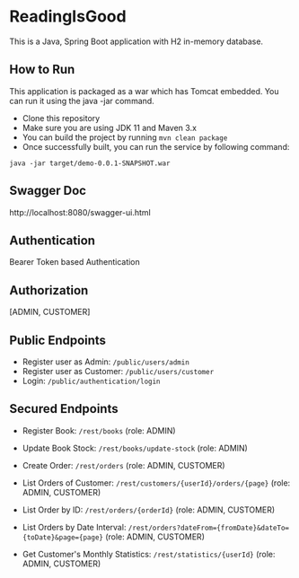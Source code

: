 # ReadingIsGood

This is a Java, Spring Boot application with H2 in-memory database.

## How to Run

This application is packaged as a war which has Tomcat embedded. You can run it using the java -jar command.

* Clone this repository
* Make sure you are using JDK 11 and Maven 3.x
* You can build the project by running `mvn clean package`
* Once successfully built, you can run the service by following command:
```
java -jar target/demo-0.0.1-SNAPSHOT.war
```
        
## Swagger Doc
http://localhost:8080/swagger-ui.html

## Authentication

Bearer Token based Authentication

## Authorization

[ADMIN, CUSTOMER]

## Public Endpoints

* Register user as Admin: ```/public/users/admin```
* Register user as Customer: ```/public/users/customer```
* Login: ```/public/authentication/login```

## Secured Endpoints

* Register Book: ```/rest/books``` (role: ADMIN)
* Update Book Stock: ```/rest/books/update-stock``` (role: ADMIN)

* Create Order: ```/rest/orders``` (role: ADMIN, CUSTOMER)
* List Orders of Customer: ```/rest/customers/{userId}/orders/{page}``` (role: ADMIN, CUSTOMER)
* List Order by ID: ```/rest/orders/{orderId}``` (role: ADMIN, CUSTOMER)
* List Orders by Date Interval: ```/rest/orders?dateFrom={fromDate}&dateTo={toDate}&page={page}``` (role: ADMIN, CUSTOMER)
* Get Customer's Monthly Statistics: ```/rest/statistics/{userId}``` (role: ADMIN, CUSTOMER)


